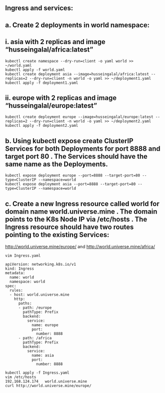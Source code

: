 ##  Ingress and services:
## a. Create 2 deployments in world namespace:
## i. asia with 2 replicas and image “husseingalal/africa:latest”
```
kubectl create namespace --dry-run=client -o yaml world >> ~/world.yaml
kubectl apply -f world.yaml
kubectl create deployment asia --image=husseingalal/africa:latest --replicas=2 --dry-run=client -n world -o yaml >> ~/deployment1.yaml
kubectl apply -f deployment1.yaml
```


## ii. europe with 2 replicas and image “husseingalal/europe:latest”

```
kubectl create deployment europe --image=husseingalal/europe:latest --replicas=2 --dry-run=client -n world -o yaml >> ~/deployment2.yaml
kubectl apply -f deployment2.yaml
```
## b. Using kubectl expose create ClusterIP Services for both Deployments for port 8888 and target port 80 . The Services should have the same name as the Deployments.
```
kubectl expose deployment europe --port=8888 --target-port=80 --type=ClusterIP --namespace=world
kubectl expose deployment asia --port=8888 --target-port=80 --type=ClusterIP --namespace=world
```

## c. Create a new Ingress resource called world for domain name world.universe.mine . The domain points to the K8s Node IP via /etc/hosts . The Ingress resource should have two routes pointing to the existing Services:
http://world.universe.mine/europe/
and
http://world.universe.mine/africa/
```
vim Ingress.yaml
```
```
apiVersion: networking.k8s.io/v1
kind: Ingress
metadata:
  name: world
  namespace: world
spec:
  rules:
  - host: world.universe.mine
    http:
      paths:
      - path: /europe
        pathType: Prefix
        backend:
          service:
            name: europe
            port:
              number: 8888
      - path: /africa
        pathType: Prefix
        backend:
          service:
            name: asia
            port:
              number: 8888
```
```
kubectl apply -f Ingress.yaml
vim /etc/hosts
192.168.124.174   world.universe.mine
curl http://world.universe.mine/europe/
```
